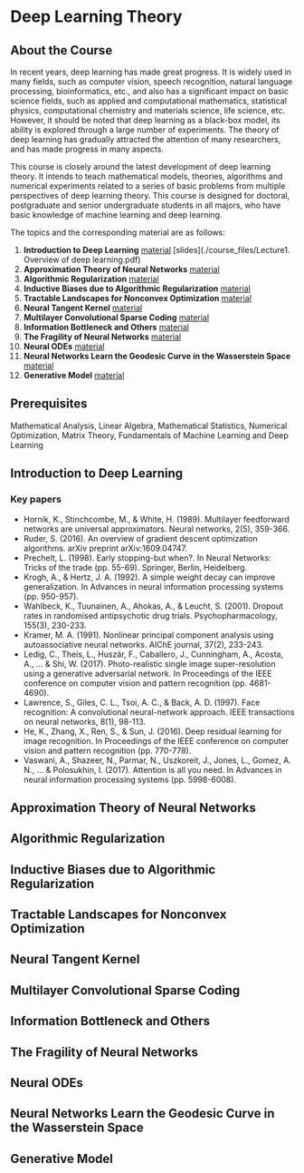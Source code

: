 # Deep Learning Theory

## About the Course
In recent years, deep learning has made great progress. It is widely used in many fields, such as computer vision, speech recognition, natural language processing, bioinformatics, etc., and also has a significant impact on basic science fields, such as applied and computational mathematics, statistical physics, computational chemistry and materials science, life science, etc. However, it should be noted that deep learning as a black-box model, its ability is explored through a large number of experiments. The theory of deep learning has gradually attracted the attention of many researchers, and has made progress in many aspects.

This course is closely around the latest development of deep learning theory. It intends to teach mathematical models, theories, algorithms and numerical experiments related to a series of basic problems from multiple perspectives of deep learning theory. This course is designed for doctoral, postgraduate and senior undergraduate students in all majors, who have basic knowledge of machine learning and deep learning.


The topics and the corresponding material are as follows:
  1. **Introduction to Deep Learning**  [material](#Introduction-to-deep-learning) [slides](./course_files/Lecture1. Overview of deep learning.pdf)
  2. **Approximation Theory of Neural Networks** [material](#Approximation-Theory-of-Neural-Networks) 
  3. **Algorithmic Regularization** [material](#Algorithmic-Regularization)
  4. **Inductive Biases due to Algorithmic Regularization** [material](#Inductive-Biases-due-to-Algorithmic-Regularization) 
  5. **Tractable Landscapes for Nonconvex Optimization** [material](#Tractable-Landscapes-for-Nonconvex-Optimization)
  6. **Neural Tangent Kernel** [material](#Neural-Tangent-Kernel)
  7. **Multilayer Convolutional Sparse Coding** [material](#Multilayer-Convolutional-Sparse-Coding)
  8. **Information Bottleneck and Others** [material](#Information-Bottleneck-and-Others)
  9. **The Fragility of Neural Networks** [material](#The-Fragility-of-Neural-Networks) 
  10. **Neural ODEs** [material](#Neural-ODEs) 
  11. **Neural Networks Learn the Geodesic Curve in the Wasserstein Space** [material](#Neural-Networks-Learn-the-Geodesic-Curve-in-the-Wasserstein-Space)
  12. **Generative Model** [material](#Generative-Model)

##  Prerequisites

Mathematical Analysis, Linear Algebra, Mathematical Statistics, Numerical Optimization, Matrix Theory, Fundamentals of Machine Learning and Deep Learning

## Introduction to Deep Learning

### Key papers
+ Hornik, K., Stinchcombe, M., & White, H. (1989). Multilayer feedforward networks are universal approximators. Neural networks, 2(5), 359-366.
+ Ruder, S. (2016). An overview of gradient descent optimization algorithms. arXiv preprint arXiv:1609.04747.
+ Prechelt, L. (1998). Early stopping-but when?. In Neural Networks: Tricks of the trade (pp. 55-69). Springer, Berlin, Heidelberg.
+ Krogh, A., & Hertz, J. A. (1992). A simple weight decay can improve generalization. In Advances in neural information processing systems (pp. 950-957).
+ Wahlbeck, K., Tuunainen, A., Ahokas, A., & Leucht, S. (2001). Dropout rates in randomised antipsychotic drug trials. Psychopharmacology, 155(3), 230-233.
+ Kramer, M. A. (1991). Nonlinear principal component analysis using autoassociative neural networks. AIChE journal, 37(2), 233-243.
+ Ledig, C., Theis, L., Huszár, F., Caballero, J., Cunningham, A., Acosta, A., ... & Shi, W. (2017). Photo-realistic single image super-resolution using a generative adversarial network. In Proceedings of the IEEE conference on computer vision and pattern recognition (pp. 4681-4690).
+ Lawrence, S., Giles, C. L., Tsoi, A. C., & Back, A. D. (1997). Face recognition: A convolutional neural-network approach. IEEE transactions on neural networks, 8(1), 98-113.
+ He, K., Zhang, X., Ren, S., & Sun, J. (2016). Deep residual learning for image recognition. In Proceedings of the IEEE conference on computer vision and pattern recognition (pp. 770-778).
+ Vaswani, A., Shazeer, N., Parmar, N., Uszkoreit, J., Jones, L., Gomez, A. N., ... & Polosukhin, I. (2017). Attention is all you need. In Advances in neural information processing systems (pp. 5998-6008).


## Approximation Theory of Neural Networks

## Algorithmic Regularization

## Inductive Biases due to Algorithmic Regularization

## Tractable Landscapes for Nonconvex Optimization 

## Neural Tangent Kernel

## Multilayer Convolutional Sparse Coding

## Information Bottleneck and Others

## The Fragility of Neural Networks

## Neural ODEs

## Neural Networks Learn the Geodesic Curve in the Wasserstein Space

## Generative Model




